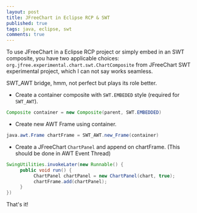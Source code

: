 ```yaml
---
layout: post
title: JFreeChart in Eclipse RCP & SWT
published: true
tags: java, eclipse, swt
comments: true
---
```


To use JFreeChart in a Eclipse RCP project or simply embed in an SWT composite, you have two applicable choices:
 `org.jfree.experimental.chart.swt.ChartComposite` from JFreeChart SWT experimental project, which I can not say works seamless.

SWT_AWT bridge, hmm, not perfect but plays its role better.

- Create a container composite with `SWT.EMBEDED` style (required for `SWT_AWT`).

```java
Composite container = new Composite(parent, SWT.EMBEDDED)
```

- Create new AWT Frame using container.

```java
java.awt.Frame chartFrame = SWT_AWT.new_Frame(container)
```

- Create a JFreeChart `ChartPanel` and append on chartFrame. (This should be done in AWT Event Thread)

```java
SwingUtilities.invokeLater(new Runnable() {
     public void run() {
          ChartPanel chartPanel = new ChartPanel(chart, true);
          chartFrame.add(chartPanel);
     }
})
```

That's it!
